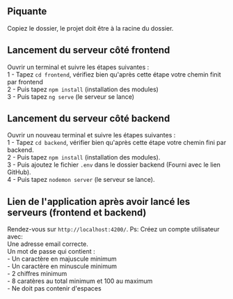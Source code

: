 ## Piquante 

Copiez le dossier, le projet doit être à la racine du dossier. 

## Lancement du serveur côté frontend  

Ouvrir un terminal et suivre les étapes suivantes :  
1 - Tapez `cd frontend`, vérifiez bien qu'après cette étape votre chemin finit par frontend  
2 - Puis tapez `npm install` (installation des modules)  
3 - Puis tapez `ng serve` (le serveur se lance)  


## Lancement du serveur côté backend 

Ouvrir un nouveau terminal et suivre les étapes suivantes :  
1 - Tapez `cd backend`, vérifier bien qu'après cette étape votre chemin fini par backend.  
2 - Puis tapez `npm install` (installation des modules).  
3 - Puis ajoutez le fichier `.env` dans le dossier backend (Fourni avec le lien GitHub).  
4 - Puis tapez `nodemon server` (le serveur se lance).  

## Lien de l'application après avoir lancé les serveurs (frontend et backend) 

Rendez-vous sur `http://localhost:4200/`.
Ps: Créez un compte utilisateur avec:  
Une adresse email correcte.  
Un mot de passe qui contient :  
    - Un caractère en majuscule minimum  
    - Un caractère en minuscule minimum  
    - 2 chiffres minimum  
    - 8 caratères au total minimum et 100 au maximum  
    - Ne doit pas contenir d'espaces  